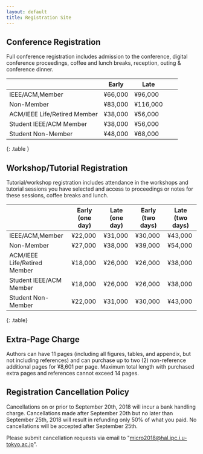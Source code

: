 ```yaml
---
layout: default
title: Registration Site
---
```

<!-- <div class="alert alert-info">
 <a href="https://whova.com/portal/registration/aiism_201810/">Click here to be forwarded to registration</a>
</div> -->

Conference Registration
-----------------------


Full conference registration includes admission to the conference, digital conference proceedings, coffee and lunch breaks, reception, outing & conference dinner.

|                              	| Early 	| Late 	|   	|   	|
|------------------------------	|-------	|------	|---	|---	|
| IEEE/ACM,Member              	| &yen;66,000   	| &yen;96,000  	|   	|   	|
| Non-Member                   	| &yen;83,000   	| &yen;116,000 	|   	|   	|
| ACM/IEEE Life/Retired Member 	| &yen;38,000   	| &yen;56,000  	|   	|   	|
| Student IEEE/ACM Member      	| &yen;38,000   	| &yen;56,000  	|   	|   	|
| Student Non-Member           	| &yen;48,000   	| &yen;68,000  	|   	|   	|
{: .table } 



Workshop/Tutorial Registration
------------------------------

Tutorial/workshop registration includes attendance in the workshops and tutorial sessions you have selected and access to proceedings or notes for these sessions, coffee breaks and lunch.


|                              	| Early (one day) 	| Late (one day) 	| Early (two days) 	| Late (two days) 	|
|------------------------------	|-----------------	|----------------	|------------------	|-----------------	|
| IEEE/ACM,Member              	| &yen;22,000             	| &yen;31,000           	| &yen;30,000              	| &yen;43,000             	|
| Non-Member                   	| &yen;27,000             	| &yen;38,000            	| &yen;39,000              	| &yen;54,000             	|
| ACM/IEEE Life/Retired Member 	| &yen;18,000             	| &yen;26,000            	| &yen;26,000              	| &yen;38,000             	|
| Student IEEE/ACM Member      	| &yen;18,000             	| &yen;26,000            	| &yen;26,000              	| &yen;38,000             	|
| Student Non-Member           	| &yen;22,000             	| &yen;31,000            	| &yen;30,000              	| &yen;43,000             	|
{: .table}



Extra-Page Charge
-----------------

Authors can have 11 pages (including all figures, tables, and appendix, but not including references)
and can purchase up to two (2) non-reference additional pages for &yen;8,601 per page.
Maximum total length with purchased extra pages and references cannot exceed 14 pages.

Registration Cancellation Policy
--------------------------------

Cancellations on or prior to September 20th, 2018 will incur a bank handling charge. Cancellations made after September 20th but no later than September 25th, 2018 will result in refunding only 50% of what you paid. No cancellations will be accepted after September 25th. 

Please submit cancellation requests via email to "micro2018@hal.ipc.i.u-tokyo.ac.jp".



